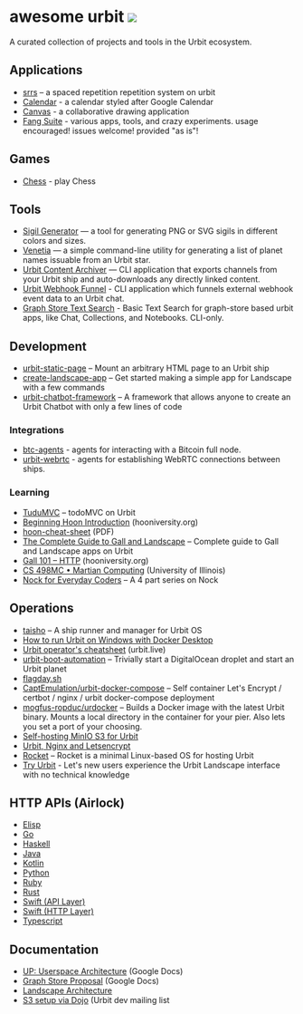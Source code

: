 # awesome urbit [![](https://img.shields.io/badge/~-awesome%20urbit-lightgrey)](https://github.com/urbit/awesome-urbit)
A curated collection of projects and tools in the Urbit ecosystem.

## Applications

- [srrs](https://github.com/ryjm/srrs) – a spaced repetition repetition system on urbit
- [Calendar](https://github.com/taalhavras/ucal) - a calendar styled after Google Calendar
- [Canvas](https://github.com/yosoyubik/canvas) - a collaborative drawing application
- [Fang Suite](https://github.com/Fang-/suite) - various apps, tools, and crazy experiments. usage encouraged! issues welcome! provided "as is"!

## Games

- [Chess](https://sr.ht/~ray/urbit-chess) - play Chess

## Tools

- [Sigil Generator](https://sigil.azimuth.network/) — a tool for generating PNG or SVG sigils in different colors and sizes.
- [Venetia](https://github.com/tylershuster/venetia) — a simple command-line utility for generating a list of planet names issuable from an Urbit star.
- [Urbit Content Archiver](https://github.com/robkorn/urbit-content-archiver) — CLI application that exports channels from your Urbit ship and auto-downloads any directly linked content.
- [Urbit Webhook Funnel](https://github.com/robkorn/urbit-webhook-funnel) - CLI application which funnels external webhook event data to an Urbit chat.
- [Graph Store Text Search](https://github.com/h5gq3/graph-query) - Basic Text Search for graph-store based urbit apps, like Chat, Collections, and Notebooks. CLI-only.

## Development

- [urbit-static-page](https://github.com/matildepark/urbit-static-page/) – Mount an arbitrary HTML page to an Urbit ship
- [create-landscape-app](https://github.com/urbit/create-landscape-app) – Get started making a simple app for Landscape with a few commands
- [urbit-chatbot-framework](https://github.com/robkorn/urbit-chatbot-framework) – A framework that allows anyone to create an Urbit Chatbot with only a few lines of code

### Integrations

- [btc-agents](https://github.com/timlucmiptev/btc-agents) - agents for interacting with a Bitcoin full node.
- [urbit-webrtc](https://github.com/black-river-software/urbit-webrtc) - agents for establishing WebRTC connections between ships.

### Learning 

- [TuduMVC](https://github.com/rabsef-bicrym/tudumvc/) – todoMVC on Urbit
- [Beginning Hoon Introduction](https://hooniversity.org/beginning-hoon-introduction-2/) (hooniversity.org)
- [hoon-cheat-sheet](https://storage.googleapis.com/media.urbit.org/docs/hoon-cheat-sheet-2020-07-24.pdf) (PDF)
- [The Complete Guide to Gall and Landscape](https://github.com/timlucmiptev/gall-guide) – Complete guide to Gall and Landscape apps on Urbit
- [Gall 101 – HTTP](https://hooniversity.org/gall-101-http/) (hooniversity.org)
- [CS 498MC • Martian Computing](https://davis68.github.io/martian-computing/) (University of Illinois)
- [Nock for Everyday Coders](https://blog.timlucmiptev.space/part1.html) – A 4 part series on Nock

## Operations

- [taisho](https://github.com/arthyn/taisho) – A ship runner and manager for Urbit OS
- [How to run Urbit on Windows with Docker Desktop](https://gist.github.com/botter-nidnul/bc55769afe006de6f93b27390e5d1267)
- [Urbit operator's cheatsheet](https://blog.urbit.live/urbit-operators-cheatsheet/) (urbit.live)
- [urbit-boot-automation](https://github.com/nisfeb/urbit-boot-automation) – Trivially start a DigitalOcean droplet and start an Urbit planet
- [flagday.sh](https://gist.github.com/philipcmonk/8e3d095b9545069237c759cd9aad32c2#file-flagday-sh-L175-L176)
- [CaptEmulation/urbit-docker-compose](https://github.com/CaptEmulation/urbit-docker-compose) – Self container Let's Encrypt / certbot / nginx / urbit docker-compose deployment
- [mogfus-ropduc/urdocker](https://github.com/mogfus-ropduc/urdocker) – Builds a Docker image with the latest Urbit binary. Mounts a local directory in the container for your pier. Also lets you set a port of your choosing.
- [Self-hosting MinIO S3 for Urbit](https://subject.network/posts/free-urbit-s3-minio/)
- [Urbit, Nginx and Letsencrypt](https://subject.network/posts/urbit-nginx-letsencrypt/)
- [Rocket](https://github.com/forfel-norfel/rocket) – Rocket is a minimal Linux-based OS for hosting Urbit
- [Try Urbit](https://github.com/mikeosborne/tryurbit) - Let's new users experience the Urbit Landscape interface with no technical knowledge


## HTTP APIs (Airlock)

- [Elisp](https://github.com/clonex10100/urbit-api.el)
- [Go](https://github.com/cmarcelo/go-urbit)
- [Haskell](https://github.com/bsima/haskell-urbit-api)
- [Java](https://github.com/ynx0/airlock)
- [Kotlin](https://github.com/gilletteonmeheleparim/urbit_http_api)
- [Python](https://github.com/baudtack/urlock-py)
- [Ruby](https://github.com/Zaxonomy/urbit-ruby)
- [Rust](https://github.com/robkorn/rust-urbit-http-api)
- [Swift (API Layer)](https://github.com/dclelland/UrsusAPI)
- [Swift (HTTP Layer)](http://github.com/dclelland/UrsusHTTP)
- [Typescript](https://github.com/tylershuster/urbit)

## Documentation

- [UP: Userspace Architecture](https://docs.google.com/document/d/1hS_UuResG1S4j49_H-aSshoTOROKBnGoJAaRgOipf54/edit) (Google Docs)
- [Graph Store Proposal](https://docs.google.com/document/d/1-Gwfg442kV3cdfG7NnWPEf2TMa3uLUTAKkZD70ALZkE/edit) (Google Docs)
- [Landscape Architecture](https://docs.google.com/document/d/10MnlRo29L7h0rLf6hB3s6l--KeCak3lnAJiZb5osmtY/edit)
- [S3 setup via Dojo](https://groups.google.com/a/urbit.org/g/dev/c/JUE12GFg2C8/m/gMLKsweKCAAJ) (Urbit dev mailing list
